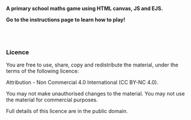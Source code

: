 **A primary school maths game using HTML canvas, JS and EJS.**

**Go to the instructions page to learn how to play!**

<br><br>

### Licence

You are free to use, share, copy and redistribute the material, under the terms of the following licence:

Attribution - Non Commercial 4.0 International (CC BY-NC 4.0).

You may not make unauthorised changes to the material.
You may not use the material for commercial purposes.

Full details of this licence are in the public domain.
